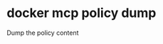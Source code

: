 # docker mcp policy dump

<!---MARKER_GEN_START-->
Dump the policy content


<!---MARKER_GEN_END-->

